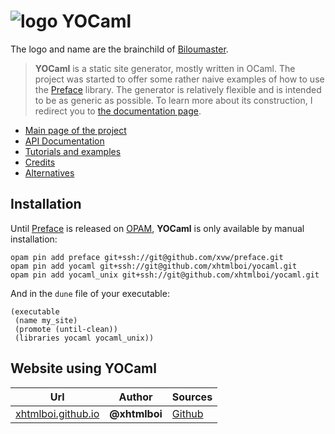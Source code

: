 # ![logo](misc/logo.png) YOCaml

The logo and name are the brainchild of [Biloumaster](https://github.com/BilouMaster).

> **YOCaml** is a static site generator, mostly written in OCaml. The project
> was started to offer some rather naive examples of how to use the
> [Preface](https://github.com/xvw/preface/) library. The generator is
> relatively flexible and is intended to be as generic as possible. To learn
> more about its construction, I redirect you to [the documentation
> page](https://xhtmlboi.github.io/yocaml/doc/yocaml/index.html).

- [Main page of the project](https://xhtmlboi.github.io/yocaml/doc/yocaml/index.html)
- [API Documentation](https://xhtmlboi.github.io/yocaml/doc/yocaml/Yocaml/index.html)
- [Tutorials and examples](https://xhtmlboi.github.io/yocaml/doc/yocaml/index.html#tutorial)
- [Credits](https://xhtmlboi.github.io/yocaml/doc/yocaml/index.html#credits)
- [Alternatives](https://xhtmlboi.github.io/yocaml/doc/yocaml/index.html#alternatives)

## Installation

Until [Preface](https://github.com/xvw/preface/) is released on
[OPAM](http://opam.ocaml.org/), **YOCaml** is only available by manual
installation:

```shell
opam pin add preface git+ssh://git@github.com/xvw/preface.git
opam pin add yocaml git+ssh://git@github.com/xhtmlboi/yocaml.git
opam pin add yocaml_unix git+ssh://git@github.com/xhtmlboi/yocaml.git
```

And in the `dune` file of your executable:

```common-lisp
(executable
 (name my_site)
 (promote (until-clean))
 (libraries yocaml yocaml_unix))
```

## Website using YOCaml

| Url                                              | Author        | Sources                                       |
| ------------------------------------------------ | ------------- | --------------------------------------------- |
| [xhtmlboi.github.io](https://xhtmlboi.github.io) | **@xhtmlboi** | [Github](https://github.com/xhtmlboi/blogger) |
